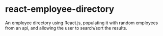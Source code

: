 # react-employee-directory

An employee directory using React.js, populating it with random employees from an api, and allowing the user to search/sort the results.